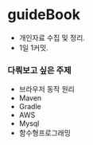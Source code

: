 # guideBook
- 개인자료 수집 및 정리.
- 1일 1커밋.



### 다뤄보고 싶은 주제
- 브라우저 동작 원리
- Maven
- Gradle
- AWS
- Mysql
- 함수형프로그래밍
